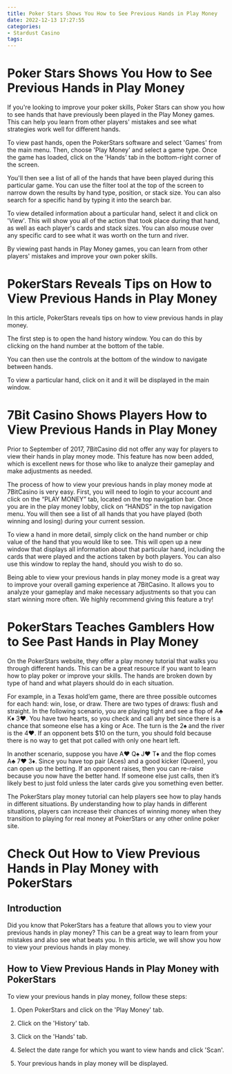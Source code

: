 ```yaml
---
title: Poker Stars Shows You How to See Previous Hands in Play Money 
date: 2022-12-13 17:27:55
categories:
- Stardust Casino
tags:
---
```



#  Poker Stars Shows You How to See Previous Hands in Play Money 

If you're looking to improve your poker skills, Poker Stars can show you how to see hands that have previously been played in the Play Money games. This can help you learn from other players' mistakes and see what strategies work well for different hands.

To view past hands, open the PokerStars software and select 'Games' from the main menu. Then, choose 'Play Money' and select a game type. Once the game has loaded, click on the 'Hands' tab in the bottom-right corner of the screen.

You'll then see a list of all of the hands that have been played during this particular game. You can use the filter tool at the top of the screen to narrow down the results by hand type, position, or stack size. You can also search for a specific hand by typing it into the search bar.

To view detailed information about a particular hand, select it and click on 'View'. This will show you all of the action that took place during that hand, as well as each player's cards and stack sizes. You can also mouse over any specific card to see what it was worth on the turn and river.

By viewing past hands in Play Money games, you can learn from other players' mistakes and improve your own poker skills.

#  PokerStars Reveals Tips on How to View Previous Hands in Play Money 

In this article, PokerStars reveals tips on how to view previous hands in play money.

The first step is to open the hand history window. You can do this by clicking on the hand number at the bottom of the table.

You can then use the controls at the bottom of the window to navigate between hands.

To view a particular hand, click on it and it will be displayed in the main window.

#  7Bit Casino Shows Players How to View Previous Hands in Play Money 

Prior to September of 2017, 7BitCasino did not offer any way for players to view their hands in play money mode. This feature has now been added, which is excellent news for those who like to analyze their gameplay and make adjustments as needed. 

The process of how to view your previous hands in play money mode at 7BitCasino is very easy. First, you will need to login to your account and click on the “PLAY MONEY” tab, located on the top navigation bar. Once you are in the play money lobby, click on “HANDS” in the top navigation menu. You will then see a list of all hands that you have played (both winning and losing) during your current session. 

To view a hand in more detail, simply click on the hand number or chip value of the hand that you would like to see. This will open up a new window that displays all information about that particular hand, including the cards that were played and the actions taken by both players. You can also use this window to replay the hand, should you wish to do so. 

Being able to view your previous hands in play money mode is a great way to improve your overall gaming experience at 7BitCasino. It allows you to analyze your gameplay and make necessary adjustments so that you can start winning more often. We highly recommend giving this feature a try!

#  PokerStars Teaches Gamblers How to See Past Hands in Play Money 

On the PokerStars website, they offer a play money tutorial that walks you through different hands. This can be a great resource if you want to learn how to play poker or improve your skills. The hands are broken down by type of hand and what players should do in each situation.

For example, in a Texas hold’em game, there are three possible outcomes for each hand: win, lose, or draw. There are two types of draws: flush and straight. In the following scenario, you are playing tight and see a flop of A♣ K♦ 3♥. You have two hearts, so you check and call any bet since there is a chance that someone else has a king or Ace. The turn is the 2♠ and the river is the 4♥. If an opponent bets $10 on the turn, you should fold because there is no way to get that pot called with only one heart left.

In another scenario, suppose you have A♥ Q♠ J♥ T♦ and the flop comes A♣ 7♥ 3♦. Since you have top pair (Aces) and a good kicker (Queen), you can open up the betting. If an opponent raises, then you can re-raise because you now have the better hand. If someone else just calls, then it’s likely best to just fold unless the later cards give you something even better.

The PokerStars play money tutorial can help players see how to play hands in different situations. By understanding how to play hands in different situations, players can increase their chances of winning money when they transition to playing for real money at PokerStars or any other online poker site.

#  Check Out How to View Previous Hands in Play Money with PokerStars

 ## Introduction

Did you know that PokerStars has a feature that allows you to view your previous hands in play money? This can be a great way to learn from your mistakes and also see what beats you. In this article, we will show you how to view your previous hands in play money.

## How to View Previous Hands in Play Money with PokerStars

To view your previous hands in play money, follow these steps:

1. Open PokerStars and click on the 'Play Money' tab.

2. Click on the 'History' tab.

3. Click on the 'Hands' tab.

4. Select the date range for which you want to view hands and click 'Scan'.

5. Your previous hands in play money will be displayed.
